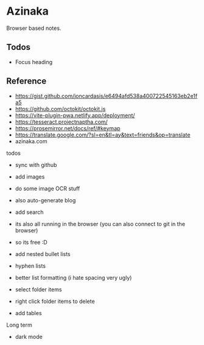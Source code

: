 # Azinaka

Browser based notes.

## Todos

- Focus heading

## Reference

- https://gist.github.com/joncardasis/e6494afd538a400722545163eb2e1fa5
- https://github.com/octokit/octokit.js
- https://vite-plugin-pwa.netlify.app/deployment/
- https://tesseract.projectnaptha.com/
- https://prosemirror.net/docs/ref/#keymap
- https://translate.google.com/?sl=en&tl=ay&text=friends&op=translate
- azinaka.com

todos

- sync with github

- add images

- do some image OCR stuff

- also auto-generate blog

- add search

- its also all running in the browser (you can also connect to git in the browser)

- so its free :D

- add nested bullet lists

- hyphen lists

- better list formatting (i hate spacing very ugly)

- select folder items 

- right click folder items to delete

- add tables

Long term

- dark mode

